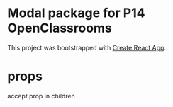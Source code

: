# Modal package for P14 OpenClassrooms

This project was bootstrapped with [Create React App](https://github.com/facebook/create-react-app).

# props
accept prop in children
